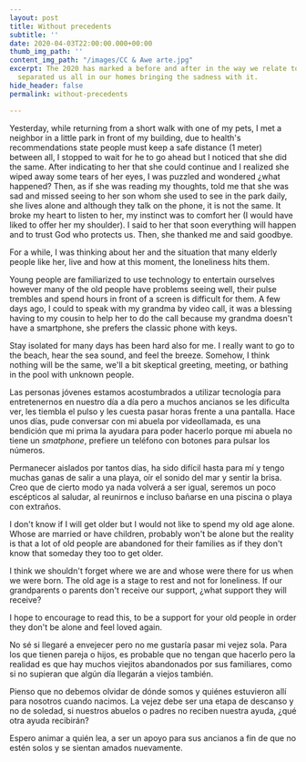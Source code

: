```yaml
---
layout: post
title: Without precedents
subtitle: ''
date: 2020-04-03T22:00:00.000+00:00
thumb_img_path: ''
content_img_path: "/images/CC & Awe arte.jpg"
excerpt: The 2020 has marked a before and after in the way we relate to others. COVID-19
  separated us all in our homes bringing the sadness with it.
hide_header: false
permalink: without-precedents

---
```

Yesterday, while returning from a short walk with one of my pets, I met a neighbor in a little park in front of my building, due to health's recommendations state people must keep a safe distance (1 meter) between all, I stopped to wait for he to go ahead but I noticed that she did the same. After indicating to her that she could continue and I realized she wiped away some tears of her eyes, I was puzzled and wondered ¿what happened? Then, as if she was reading my thoughts, told me that she was sad and missed seeing to her son whom she used to see in the park daily, she lives alone and although they talk on the phone, it is not the same. It broke my heart to listen to her, my instinct was to comfort her (I would have liked to offer her my shoulder). I said to her that soon everything will happen and to trust God who protects us. Then, she thanked me and said goodbye.

For a while, I was thinking about her and the situation that many elderly people like her, live and how at this moment, the loneliness hits them.

Young people are familiarized to use technology to entertain ourselves however many of the old people have problems seeing well, their pulse trembles and spend hours in front of a screen is difficult for them. A few days ago, I could to speak with my grandma by video call, it was a blessing having to my cousin to help her to do the call because my grandma doesn't have a smartphone, she prefers the classic phone with keys.

Stay isolated for many days has been hard also for me. I really want to go to the beach, hear the sea sound, and feel the breeze. Somehow, I think nothing will be the same, we'll a bit skeptical greeting, meeting, or bathing in the pool with unknown people.

Las personas jóvenes estamos acostumbrados a utilizar tecnología para entretenernos en nuestro día a día pero a muchos ancianos se les dificulta ver, les tiembla el pulso y les cuesta pasar horas frente a una pantalla. Hace unos días, pude conversar con mi abuela por videollamada, es una bendición que mi prima la ayudara para poder hacerlo porque mi abuela no tiene un _smatphone_, prefiere un teléfono con botones para pulsar los números.

Permanecer aislados por tantos días, ha sido difícil hasta para mí y tengo muchas ganas de salir a una playa, oír el sonido del mar y sentir la brisa. Creo que de cierto modo ya nada volverá a ser igual, seremos un poco escépticos al saludar, al reunirnos e incluso bañarse en una piscina o playa con extraños.

I don't know if I will get older but I would not like to spend my old age alone. Whose are married or have children, probably won't be alone but the reality is that a lot of old people are abandoned for their families as if they don't know that someday they too to get older.

I think we shouldn't forget where we are and whose were there for us when we were born. The old age is a stage to rest and not for loneliness. If our grandparents o parents don't receive our support, ¿what support they will receive?

I hope to encourage to read this, to be a support for your old people in order they don't be alone and feel loved again.

No sé si llegaré a envejecer pero no me gustaría pasar mi vejez sola. Para los que tienen pareja o hijos, es probable que no tengan que hacerlo pero la realidad es que hay muchos viejitos abandonados por sus familiares, como si no supieran que algún día llegarán a viejos también.

Pienso que no debemos olvidar de dónde somos y quiénes estuvieron allí para nosotros cuando nacimos. La vejez debe ser una etapa de descanso y no de soledad, si nuestros abuelos o padres no reciben nuestra ayuda, ¿qué otra ayuda recibirán?

Espero animar a quién lea, a ser un apoyo para sus ancianos a fin de que no estén solos y se sientan amados nuevamente.